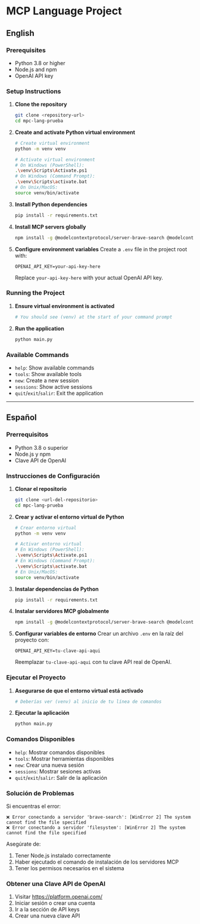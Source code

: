 # MCP Language Project

## English

### Prerequisites
- Python 3.8 or higher
- Node.js and npm
- OpenAI API key

### Setup Instructions

1. **Clone the repository**
   ```bash
   git clone <repository-url>
   cd mpc-lang-prueba
   ```

2. **Create and activate Python virtual environment**
   ```bash
   # Create virtual environment
   python -m venv venv

   # Activate virtual environment
   # On Windows (PowerShell):
   .\venv\Scripts\Activate.ps1
   # On Windows (Command Prompt):
   .\venv\Scripts\activate.bat
   # On Unix/MacOS:
   source venv/bin/activate
   ```

3. **Install Python dependencies**
   ```bash
   pip install -r requirements.txt
   ```

4. **Install MCP servers globally**
   ```bash
   npm install -g @modelcontextprotocol/server-brave-search @modelcontextprotocol/server-filesystem
   ```

5. **Configure environment variables**
   Create a `.env` file in the project root with:
   ```
   OPENAI_API_KEY=your-api-key-here
   ```
   Replace `your-api-key-here` with your actual OpenAI API key.

### Running the Project

1. **Ensure virtual environment is activated**
   ```bash
   # You should see (venv) at the start of your command prompt
   ```

2. **Run the application**
   ```bash
   python main.py
   ```

### Available Commands
- `help`: Show available commands
- `tools`: Show available tools
- `new`: Create a new session
- `sessions`: Show active sessions
- `quit`/`exit`/`salir`: Exit the application

---

## Español

### Prerrequisitos
- Python 3.8 o superior
- Node.js y npm
- Clave API de OpenAI

### Instrucciones de Configuración

1. **Clonar el repositorio**
   ```bash
   git clone <url-del-repositorio>
   cd mpc-lang-prueba
   ```

2. **Crear y activar el entorno virtual de Python**
   ```bash
   # Crear entorno virtual
   python -m venv venv

   # Activar entorno virtual
   # En Windows (PowerShell):
   .\venv\Scripts\Activate.ps1
   # En Windows (Command Prompt):
   .\venv\Scripts\activate.bat
   # En Unix/MacOS:
   source venv/bin/activate
   ```

3. **Instalar dependencias de Python**
   ```bash
   pip install -r requirements.txt
   ```

4. **Instalar servidores MCP globalmente**
   ```bash
   npm install -g @modelcontextprotocol/server-brave-search @modelcontextprotocol/server-filesystem
   ```

5. **Configurar variables de entorno**
   Crear un archivo `.env` en la raíz del proyecto con:
   ```
   OPENAI_API_KEY=tu-clave-api-aqui
   ```
   Reemplazar `tu-clave-api-aqui` con tu clave API real de OpenAI.

### Ejecutar el Proyecto

1. **Asegurarse de que el entorno virtual está activado**
   ```bash
   # Deberías ver (venv) al inicio de tu línea de comandos
   ```

2. **Ejecutar la aplicación**
   ```bash
   python main.py
   ```

### Comandos Disponibles
- `help`: Mostrar comandos disponibles
- `tools`: Mostrar herramientas disponibles
- `new`: Crear una nueva sesión
- `sessions`: Mostrar sesiones activas
- `quit`/`exit`/`salir`: Salir de la aplicación

### Solución de Problemas

Si encuentras el error:
```
❌ Error conectando a servidor 'brave-search': [WinError 2] The system cannot find the file specified
❌ Error conectando a servidor 'filesystem': [WinError 2] The system cannot find the file specified
```

Asegúrate de:
1. Tener Node.js instalado correctamente
2. Haber ejecutado el comando de instalación de los servidores MCP
3. Tener los permisos necesarios en el sistema

### Obtener una Clave API de OpenAI
1. Visitar https://platform.openai.com/
2. Iniciar sesión o crear una cuenta
3. Ir a la sección de API keys
4. Crear una nueva clave API 